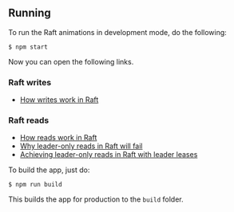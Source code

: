 ## Running

To run the Raft animations in development mode, do the following:

```
$ npm start
```

Now you can open the following links.

### Raft writes

* [How writes work in Raft](http://localhost:3000/raft-write-operation)


### Raft reads

* [How reads work in Raft](http://localhost:3000/read-operation-in-raft)
* [Why leader-only reads in Raft will fail](http://localhost:3000/why-raft-read-fails-without-quorum)
* [Achieving leader-only reads in Raft with leader leases](http://localhost:3000/raft-read-with-leader-leases)


To build the app, just do:

```
$ npm run build
```

This builds the app for production to the `build` folder.
